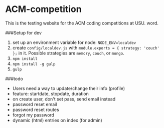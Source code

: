 ACM-competition
===============

This is the testing website for the ACM coding competitions at USU. word.

###Setup for dev

1. set up an environment variable for node: `NODE_ENV=localdev`
2. create `config/localdev.js` with `module.exports = { strategy: 'couch' };`
 in it. Possible strategies are `memory`, `couch`, or `mongo`.
3. `npm install`
4. `npm install -g gulp`
5. `gulp`

###todo
 - Users need a way to update/change their info (profile)
 - feature: startdate, stopdate, duration
 - on create user, don't set pass, send email instead
 - password reset email
 - password reset routes
 - forgot my password
 - dynamic (html) entries on index (for admin)
